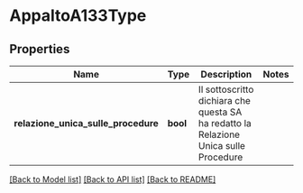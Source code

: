 # AppaltoA133Type

## Properties
Name | Type | Description | Notes
------------ | ------------- | ------------- | -------------
**relazione_unica_sulle_procedure** | **bool** | Il sottoscritto dichiara che questa SA ha redatto la Relazione Unica sulle Procedure | 

[[Back to Model list]](../README.md#documentation-for-models) [[Back to API list]](../README.md#documentation-for-api-endpoints) [[Back to README]](../README.md)

